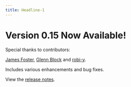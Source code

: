 ```yaml
---
title: Headline-1
---
```

# Version 0.15 Now Available! #

Special thanks to contributors:

[James Foster](https://github.com/jamesfoster/), [Glenn Block](https://github.com/glennblock/) and [robi-y](https://github.com/robi-y/).

Includes various enhancements and bug fixes.

View the [release notes](https://nuget.org/packages/Xbehave/0.15.0).
